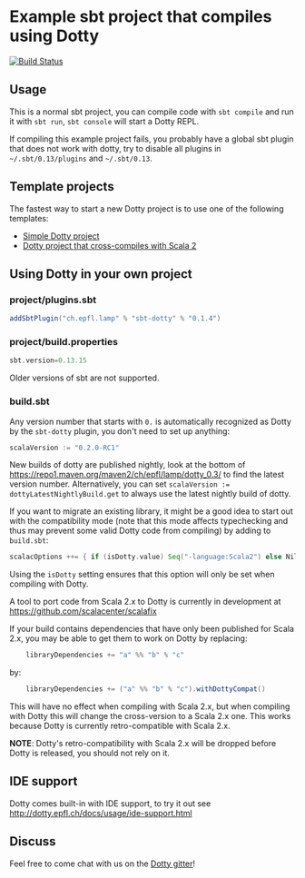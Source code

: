 # Example sbt project that compiles using Dotty

[![Build Status](https://travis-ci.org/lampepfl/dotty-example-project.svg?branch=master)](https://travis-ci.org/lampepfl/dotty-example-project)

## Usage

This is a normal sbt project, you can compile code with `sbt compile` and run it
with `sbt run`, `sbt console` will start a Dotty REPL.

If compiling this example project fails, you probably have a global sbt plugin
that does not work with dotty, try to disable all plugins in
`~/.sbt/0.13/plugins` and `~/.sbt/0.13`.

## Template projects
The fastest way to start a new Dotty project is to use one of the following templates:
* [Simple Dotty project](https://github.com/lampepfl/dotty.g8)
* [Dotty project that cross-compiles with Scala 2](https://github.com/lampepfl/dotty-cross.g8)

## Using Dotty in your own project

### project/plugins.sbt
```scala
addSbtPlugin("ch.epfl.lamp" % "sbt-dotty" % "0.1.4")
```

### project/build.properties
```scala
sbt.version=0.13.15
```

Older versions of sbt are not supported.


### build.sbt
Any version number that starts with `0.` is automatically recognized as Dotty by
the `sbt-dotty` plugin, you don't need to set up anything:

```scala
scalaVersion := "0.2.0-RC1"
```

New builds of dotty are published nightly, look at the bottom of
https://repo1.maven.org/maven2/ch/epfl/lamp/dotty_0.3/ to find the latest version
number. Alternatively, you can set `scalaVersion := dottyLatestNightlyBuild.get`
to always use the latest nightly build of dotty.

If you want to migrate an existing library, it might be a good idea to start out
with the compatibility mode (note that this mode affects typechecking and thus
may prevent some valid Dotty code from compiling) by adding to `build.sbt`:

```scala
scalacOptions ++= { if (isDotty.value) Seq("-language:Scala2") else Nil }
```

Using the `isDotty` setting ensures that this option will only be set when
compiling with Dotty.

A tool to port code from Scala 2.x to Dotty is currently in development at
https://github.com/scalacenter/scalafix

If your build contains dependencies that have only been published for Scala 2.x,
you may be able to get them to work on Dotty by replacing:

```scala
    libraryDependencies += "a" %% "b" % "c"
```

by:

```scala
    libraryDependencies += ("a" %% "b" % "c").withDottyCompat()
```

This will have no effect when compiling with Scala 2.x, but when compiling
with Dotty this will change the cross-version to a Scala 2.x one. This
works because Dotty is currently retro-compatible with Scala 2.x.

**NOTE**: Dotty's retro-compatibility with Scala 2.x will be dropped before
Dotty is released, you should not rely on it.

## IDE support

Dotty comes built-in with IDE support, to try it out see
http://dotty.epfl.ch/docs/usage/ide-support.html

## Discuss

Feel free to come chat with us on the
[Dotty gitter](http://gitter.im/lampepfl/dotty)!
